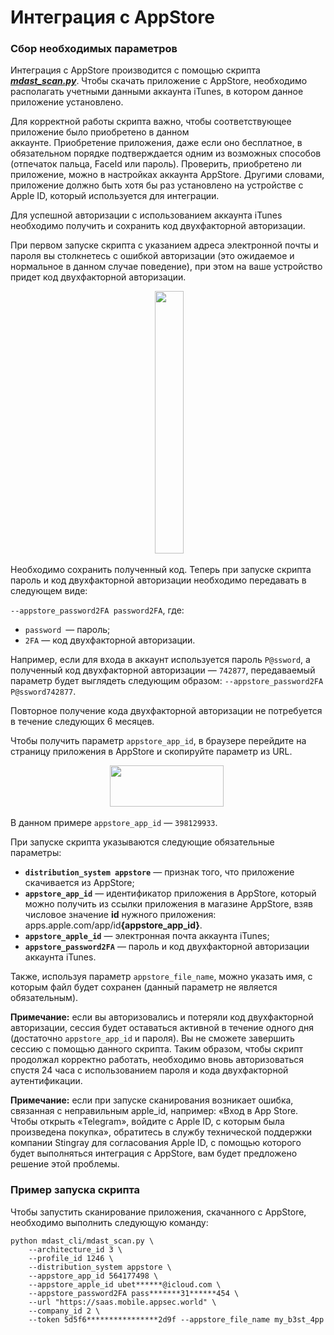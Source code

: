 # Интеграция с AppStore

  <h3>Сбор необходимых параметров</h3>
  <p><span>Интеграция с AppStore производится с помощью скрипта <a href="https://github.com/Dynamic-Mobile-Security/mdast-cli"><em><strong>mdast_scan.py</strong></em></a>. </span>Чтобы скачать приложение с AppStore, необходимо располагать учетными данными аккаунта iTunes, в котором данное приложение установлено.</p>
  <p>Для корректной работы скрипта важно, чтобы соответствующее приложение было приобретено в данном аккаунте. Приобретение приложения, даже если оно бесплатное, в обязательном порядке подтверждается одним из возможных способов (отпечаток пальца, FaceId или пароль). Проверить, приобретено ли приложение, можно в настройках аккаунта AppStore. <span>Другими словами, приложение должно быть хотя бы раз установлено на устройстве с Apple ID, который используется для интеграции.</span></p>
  <p>Для успешной авторизации с использованием аккаунта iTunes необходимо получить и сохранить код двухфакторной авторизации.</p>
  <p><span>При первом запуске скрипта с указанием адреса электронной почты и пароля вы столкнетесь с ошибкой авторизации (это ожидаемое и нормальное в данном случае поведение), при этом на ваше устройство придет код двухфакторной авторизации.</span> </p>
  <p style="text-align: center"> <img height="420" src="https://user-images.githubusercontent.com/46852358/153638449-6488cf6d-214f-44cb-8265-fe8b79b2614f.png" width="30%"/></p>
  <p>Необходимо сохранить полученный код. Теперь при запуске скрипта пароль и код двухфакторной авторизации необходимо передавать в следующем виде:</p>
  <p><code>--appstore_password2FA password2FA</code>, где:</p>
  <ul class="Disc">
    <li><code>password </code>— пароль;</li>
    <li><code>2FA</code> — код двухфакторной авторизации.</li>
  </ul>
  <p>Например, если для входа в аккаунт используется пароль <code>P@ssword</code>, а полученный код двухфакторной авторизации — <code>742877</code>, передаваемый параметр будет выглядеть следующим образом: <code>--appstore_password2FA P@ssword742877</code>.</p>
  <p>Повторное получение кода двухфакторной авторизации не потребуется в течение следующих 6 месяцев.</p>
  <p>Чтобы получить параметр <code>appstore_app_id</code>, в браузере перейдите на страницу приложения в AppStore и скопируйте параметр из URL.</p>
  <p style="text-align: center"><img height="66" src="https://user-images.githubusercontent.com/46852358/153639003-f121273a-41ac-415d-aad7-6b2789f77cee.png" width="60%"/> </p>
  <p>В данном примере <code>appstore_app_id</code> — <code>398129933</code>.</p>
  <p>При запуске скрипта указываются следующие обязательные параметры:</p>
  <ul class="Disc">
    <li><strong><code>distribution_system appstore</code></strong> — признак того, что приложение скачивается из AppStore;</li>
    <li><strong><code>appstore_app_id</code></strong> — идентификатор приложения в AppStore, который можно получить из ссылки приложения в магазине AppStore, взяв числовое значение <strong>id</strong> нужного приложения: apps.apple.com/app/id<strong>{appstore_app_id}</strong>.</li>
    <li><strong><code>appstore_apple_id</code></strong> — электронная почта аккаунта iTunes;</li>
    <li><strong><code>appstore_password2FA</code></strong> — пароль и код двухфакторной авторизации аккаунта iTunes.</li>
  </ul>
  <p>Также, используя параметр <code>appstore_file_name</code>, можно указать имя, с которым файл будет сохранен (данный параметр не является обязательным).</p>
  <p><strong>Примечание:</strong> если вы авторизовались и потеряли код двухфакторной авторизации, сессия будет оставаться активной в течение одного дня (достаточно <code>appstore_app_id</code> и пароля). Вы не сможете завершить сессию с помощью данного скрипта. Таким образом, чтобы скрипт продолжал корректно работать, необходимо вновь авторизоваться спустя 24 часа с использованием пароля и кода двухфакторной аутентификации.</p>
  <p><strong>Примечание:</strong> если при запуске сканирования возникает ошибка, связанная с неправильным apple_id, например: «Вход в App Store. Чтобы открыть «Telegram», войдите с Apple ID, с которым была произведена покупка», обратитесь в службу технической поддержки компании Stingray для согласования Apple ID, с помощью которого будет выполняться интеграция с AppStore, вам будет предложено решение этой проблемы.</p>
  <h3>Пример запуска скрипта</h3>
  <p><span>Чтобы запустить сканирование приложения, скачанного с AppStore, необходимо выполнить следующую команду:</span></p>
  <pre class="language-bash"><code class="language-bash">python mdast_cli/mdast_scan.py \
    --architecture_id 3 \
    --profile_id 1246 \
    --distribution_system appstore \
    --appstore_app_id 564177498 \
    --appstore_apple_id ubet******@icloud.com \
    --appstore_password2FA pass*******31******454 \
    --url &quot;https://saas.mobile.appsec.world&quot; \
    --company_id 2 \
    --token 5d5f6****************2d9f --appstore_file_name my_b3st_4pp
</code></pre>
  <p> </p>

</body></html>